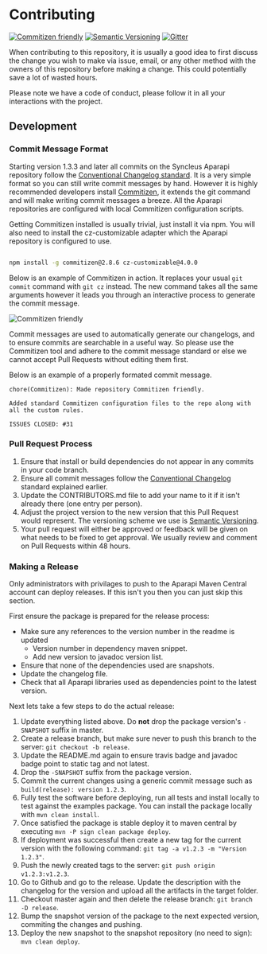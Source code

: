 # Contributing

[![Commitizen friendly](https://img.shields.io/badge/commitizen-friendly-brightgreen.svg)](http://commitizen.github.io/cz-cli/)
[![Semantic Versioning](https://img.shields.io/SemVer/2.0.0.png)](http://semver.org/spec/v2.0.0.html)
[![Gitter](https://badges.gitter.im/Syncleus/aparapi.svg)](https://gitter.im/Syncleus/aparapi?utm_source=badge&utm_medium=badge&utm_campaign=pr-badge&utm_content=badge)

When contributing to this repository, it is usually a good idea to first discuss the change you
wish to make via issue, email, or any other method with the owners of this repository before
making a change. This could potentially save a lot of wasted hours.

Please note we have a code of conduct, please follow it in all your interactions with the project.

## Development

### Commit Message Format

Starting version 1.3.3 and later all commits on the Syncleus Aparapi repository follow the
[Conventional Changelog standard](https://github.com/conventional-changelog/conventional-changelog-eslint/blob/master/convention.md).
It is a very simple format so you can still write commit messages by hand. However it is
highly recommended developers install [Commitizen](https://commitizen.github.io/cz-cli/),
it extends the git command and will make writing commit messages a breeze. All the Aparapi
repositories are configured with local Commitizen configuration scripts.

Getting Commitizen installed is usually trivial, just install it via npm. You will also
need to install the cz-customizable adapter which the Aparapi repository is configured
to use.

```bash

npm install -g commitizen@2.8.6 cz-customizable@4.0.0
```

Below is an example of Commitizen in action. It replaces your usual `git commit` command
with `git cz` instead. The new command takes all the same arguments however it leads you
through an interactive process to generate the commit message.

![Commitizen friendly](http://aparapi.com/images/commitizen.gif)

Commit messages are used to automatically generate our changelogs, and to ensure
commits are searchable in a useful way. So please use the Commitizen tool and adhere to
the commit message standard or else we cannot accept Pull Requests without editing
them first.

Below is an example of a properly formated commit message.

```
chore(Commitizen): Made repository Commitizen friendly.

Added standard Commitizen configuration files to the repo along with all the custom rules.

ISSUES CLOSED: #31
```

### Pull Request Process

1. Ensure that install or build dependencies do not appear in any commits in your code branch. 
2. Ensure all commit messages follow the [Conventional Changelog](https://github.com/conventional-changelog/conventional-changelog-eslint/blob/master/convention.md)
   standard explained earlier.
3. Update the CONTRIBUTORS.md file to add your name to it if it isn't already there (one entry
   per person).
4. Adjust the project version to the new version that this Pull Request would represent. The
   versioning scheme we use is [Semantic Versioning](http://semver.org/).
5. Your pull request will either be approved or feedback will be given on what needs to be
   fixed to get approval. We usually review and comment on Pull Requests within 48 hours.

### Making a Release

Only administrators with privilages to push to the Aparapi Maven Central account can deploy releases. If this isn't you
then you can just skip this section.

First ensure the package is prepared for the release process:

* Make sure any references to the version number in the readme is updated
  * Version number in dependency maven snippet.
  * Add new version to javadoc version list.
* Ensure that none of the dependencies used are snapshots.
* Update the changelog file.
* Check that all Aparapi libraries used as dependencies point to the latest version.

Next lets take a few steps to do the actual release:

1.  Update everything listed above. Do **not** drop the package version's `-SNAPSHOT` suffix in master.
2.  Create a release branch, but make sure never to push this branch to the server: `git checkout -b release`.
3.  Update the README.md again to ensure travis badge and javadoc badge point to static tag and not latest.
4.  Drop the `-SNAPSHOT` suffix from the package version.
5.  Commit the current changes using a generic commit message such as `build(release): version 1.2.3`.
6.  Fully test the software before deploying, run all tests and install locally to test against the examples package.
    You can install the package locally with `mvn clean install`.
7.  Once satisfied the package is stable deploy it to maven central by executing `mvn -P sign clean package deploy`.
8.  If deployment was successful then create a new tag for the current version with the following command:
    `git tag -a v1.2.3 -m "Version 1.2.3"`.
9.  Push the newly created tags to the server: `git push origin v1.2.3:v1.2.3`.
10. Go to Github and go to the release. Update the description with the changelog for the version and upload
    all the artifacts in the target folder.
10. Checkout master again and then delete the release branch: `git branch -D release`.
11. Bump the snapshot version of the package to the next expected version, commiting the changes and pushing.
12. Deploy the new snapshot to the snapshot repository (no need to sign): `mvn clean deploy`.
